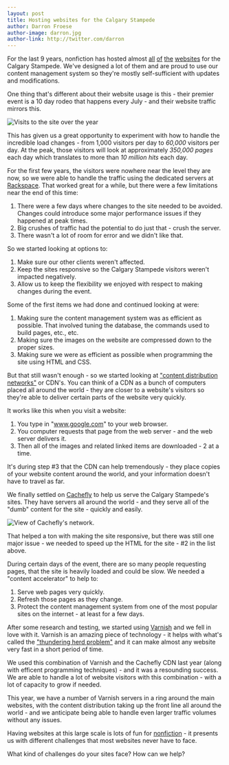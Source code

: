 ```yaml
---
layout: post
title: Hosting websites for the Calgary Stampede
author: Darron Froese
author-image: darron.jpg
author-link: http://twitter.com/darron
---
```


For the last 9 years, nonfiction has hosted almost [all](http://calgarystampede.com) [of](http://cs.calgarystampede.com) [the](http://corporate.calgarystampede.com) [websites](http://venues.calgarystampede.com) for the Calgary Stampede. We've designed a lot of them and are proud to use our content management system so they're mostly self-sufficient with updates and modifications.

One thing that's different about their website usage is this - their premier event is a 10 day rodeo that happens every July - and their website traffic mirrors this.

![Visits to the site over the year](/blog-beta/images/2011/06/27/visits.gif "Visits to the site over the year.")

This has given us a great opportunity to experiment with how to handle the incredible load changes - from 1,000 visitors per day to *60,000* visitors per day. At the peak, those visitors will look at approximately *350,000 pages* each day which translates to more than *10 million hits* each day.

For the first few years, the visitors were nowhere near the level they are now, so we were able to handle the traffic using the dedicated servers at [Rackspace](http://www.rackspace.com/). That worked great for a while, but there were a few limitations near the end of this time:

1. There were a few days where changes to the site needed to be avoided. Changes could introduce some major performance issues if they happened at peak times.
2. Big crushes of traffic had the potential to do just that - crush the server.
3. There wasn't a lot of room for error and we didn't like that.
  
So we started looking at options to:

1. Make sure our other clients weren't affected.
2. Keep the sites responsive so the Calgary Stampede visitors weren't impacted negatively.
3. Allow us to keep the flexibility we enjoyed with respect to making changes during the event.
  
Some of the first items we had done and continued looking at were:

1. Making sure the content management system was as efficient as possible. That involved tuning the database, the commands used to build pages, etc., etc.
2. Making sure the images on the website are compressed down to the proper sizes.
3. Making sure we were as efficient as possible when programming the site using HTML and CSS.
  
But that still wasn't enough - so we started looking at ["content distribution networks"](http://en.wikipedia.org/wiki/Content_delivery_network) or CDN's. You can think of a CDN as a bunch of computers placed all around the world - they are closer to a website's visitors so they're able to deliver certain parts of the website very quickly.

It works like this when you visit a website:

1. You type in "www.google.com" to your web browser.
2. You computer requests that page from the web server - and the web server delivers it.
3. Then all of the images and related linked items are downloaded - 2 at a time.
  
It's during step #3 that the CDN can help tremendously - they place copies of your website content around the world, and your information doesn't have to travel as far.

We finally settled on [Cachefly](http://www.cachefly.com/) to help us serve the Calgary Stampede's sites. They have servers all around the world - and they serve all of the "dumb" content for the site - quickly and easily.

![View of Cachefly's network.](/blog-beta/images/2011/06/27/cachefly.gif "View of Cachefly's network.")

That helped a ton with making the site responsive, but there was still one major issue - we needed to speed up the HTML for the site - #2 in the list above.

During certain days of the event, there are so many people requesting pages, that the site is heavily loaded and could be slow. We needed a "content accelerator" to help to:

1. Serve web pages very quickly.
2. Refresh those pages as they change.
3. Protect the content management system from one of the most popular sites on the internet - at least for a few days.
  
After some research and testing, we started using [Varnish](https://www.varnish-cache.org/) and we fell in love with it. Varnish is an amazing piece of technology - it helps with what's called the ["thundering herd problem"](http://en.wikipedia.org/wiki/Thundering_herd_problem) and it can make almost any website very fast in a short period of time.

We used this combination of Varnish and the Cachefly CDN last year (along with efficent programming techniques) - and it was a resounding success. We are able to handle a lot of website visitors with this combination - with a lot of capacity to grow if needed.

This year, we have a number of Varnish servers in a ring around the main websites, with the content distribution taking up the front line all around the world - and we anticipate being able to handle even larger traffic volumes without any issues.

Having websites at this large scale is lots of fun for [nonfiction](http://nonfiction.ca/) - it presents us with different challenges that most websites never have to face.

What kind of challenges do your sites face? How can we help?